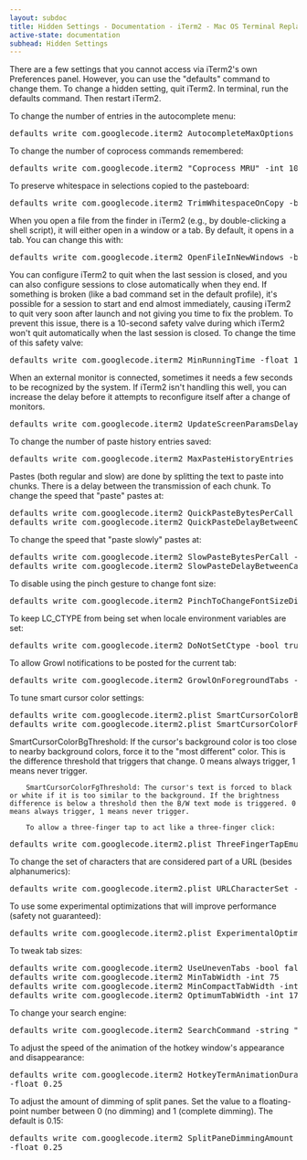 ```yaml
---
layout: subdoc
title: Hidden Settings - Documentation - iTerm2 - Mac OS Terminal Replacement
active-state: documentation
subhead: Hidden Settings
---
```

<p class="answer">
        There are a few settings that you cannot access via iTerm2's own Preferences panel. However, you can use the "defaults" command to change them. To change a hidden setting, quit iTerm2. In terminal, run the defaults command. Then restart iTerm2.
</p>
<p class="answer">
        To change the number of entries in the autocomplete menu:
</p>
<div class="panel code">
<pre>
defaults write com.googlecode.iterm2 AutocompleteMaxOptions -int 10
</pre>
</div>
<p class="answer">
        To change the number of coprocess commands remembered:
</p>
<div class="panel code">
<pre>
defaults write com.googlecode.iterm2 "Coprocess MRU" -int 10
</pre>
</div>
<p class="answer">
        To preserve whitespace in selections copied to the pasteboard:
</p>
<div class="panel code">
<pre>
defaults write com.googlecode.iterm2 TrimWhitespaceOnCopy -bool false
</pre>
</div>
<p class="answer">
        When you open a file from the finder in iTerm2 (e.g., by double-clicking a shell script), it will either open in a window or a tab. By default, it opens in a tab. You can change this with:
</p>
<div class="panel code">
<pre>
defaults write com.googlecode.iterm2 OpenFileInNewWindows -bool true
</pre>
</div>
<p class="answer">
        You can configure iTerm2 to quit when the last session is closed, and you can also configure sessions to close automatically when they end. If something is broken (like a bad command set in the default profile), it's possible for a session to start and end almost immediately, causing iTerm2 to quit very soon after launch and not giving you time to fix the problem. To prevent this issue, there is a 10-second safety valve during which iTerm2 won't quit automatically when the last session is closed. To change the time of this safety valve:
</p>
<div class="panel code">
<pre>
defaults write com.googlecode.iterm2 MinRunningTime -float 10.0
</pre>
</div>
<p class="answer">
        When an external monitor is connected, sometimes it needs a few seconds to be recognized by the system. If iTerm2 isn't handling this well, you can increase the delay before it attempts to reconfigure itself after a change of monitors.
</p>
<div class="panel code">
<pre>
defaults write com.googlecode.iterm2 UpdateScreenParamsDelay -float 1.0
</pre>
</div>
<p class="answer">
        To change the number of paste history entries saved:
</p>
<div class="panel code">
<pre>
defaults write com.googlecode.iterm2 MaxPasteHistoryEntries -int 20
</pre>
</div>
<p class="answer">
        Pastes (both regular and slow) are done by splitting the text to paste into chunks. There is a delay between the transmission of each chunk. To change the speed that "paste" pastes at:
</p>
<div class="panel code">
<pre>
defaults write com.googlecode.iterm2 QuickPasteBytesPerCall -int 1024
defaults write com.googlecode.iterm2 QuickPasteDelayBetweenCalls -float 0.01
</pre>
</div>
<p class="answer">
        To change the speed that "paste slowly" pastes at:
</p>
<div class="panel code">
<pre>
defaults write com.googlecode.iterm2 SlowPasteBytesPerCall -int 16 
defaults write com.googlecode.iterm2 SlowPasteDelayBetweenCalls -float 0.125
</pre>
</div>
<p class="answer">
        To disable using the pinch gesture to change font size:
</p>
<div class="panel code">
<pre>
defaults write com.googlecode.iterm2 PinchToChangeFontSizeDisabled -bool true
</pre>
</div>
<p class="answer">
        To keep LC_CTYPE from being set when locale environment variables are set:
</p>
<div class="panel code">
<pre>
defaults write com.googlecode.iterm2 DoNotSetCtype -bool true
</pre>
</div>
<p class="answer">
        To allow Growl notifications to be posted for the current tab:
</p>
<div class="panel code">
<pre>
defaults write com.googlecode.iterm2 GrowlOnForegroundTabs -bool true
</pre>
</div>
<p class="answer">
        To tune smart cursor color settings:
</p>
<div class="panel code">
<pre>
defaults write com.googlecode.iterm2.plist SmartCursorColorBgThreshold -float 0.5 
defaults write com.googlecode.iterm2.plist SmartCursorColorFgThreshold -float 0.75
</pre>
</div>
<p class="answer">
        SmartCursorColorBgThreshold: If the cursor's background color is too close to nearby background colors, force it to the "most different" color. This is the difference threshold that triggers that change. 0 means always trigger, 1 means never trigger.

        SmartCursorColorFgThreshold: The cursor's text is forced to black or white if it is too similar to the background. If the brightness difference is below a threshold then the B/W text mode is triggered. 0 means always trigger, 1 means never trigger.

        To allow a three-finger tap to act like a three-finger click:
</p>
<div class="panel code">
<pre>
defaults write com.googlecode.iterm2.plist ThreeFingerTapEmulatesThreeFingerClick -bool true
</pre>
</div>
<p class="answer">
        To change the set of characters that are considered part of a URL (besides alphanumerics):
</p>
<div class="panel code">
<pre>
defaults write com.googlecode.iterm2.plist URLCharacterSet -string ".?\\/:;%=&_-,+~#@!*'()|[]"
</pre>
</div>
<p class="answer">
        To use some experimental optimizations that will improve performance (safety not guaranteed):
</p>
<div class="panel code">
<pre>
defaults write com.googlecode.iterm2.plist ExperimentalOptimizationsEnabled -bool true
</pre>
</div>
<p class="answer">
        To tweak tab sizes:
</p>
<div class="panel code">
<pre>
defaults write com.googlecode.iterm2 UseUnevenTabs -bool false 
defaults write com.googlecode.iterm2 MinTabWidth -int 75 
defaults write com.googlecode.iterm2 MinCompactTabWidth -int 60 
defaults write com.googlecode.iterm2 OptimumTabWidth -int 175 
</pre>
</div>
<p class="answer">
        To change your search engine:
</p>
<div class="panel code">
<pre>
defaults write com.googlecode.iterm2 SearchCommand -string "http://google.com/search?q=%@"
</pre>
</div>
<p class="answer">
        To adjust the speed of the animation of the hotkey window's appearance and disappearance:
</p>
<div class="panel code">
<pre>
defaults write com.googlecode.iterm2 HotkeyTermAnimationDuration \ 
-float 0.25
</pre>
</div>
<p class="answer">
        To adjust the amount of dimming of split panes. Set the value to a floating-point number between 0 (no dimming) and 1 (complete dimming). The default is 0.15:
</p>
<div class="panel code">
<pre>
defaults write com.googlecode.iterm2 SplitPaneDimmingAmount \ 
-float 0.25
</pre>
</div>
